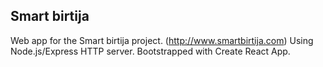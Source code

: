 ## Smart birtija

Web app for the Smart birtija project. (http://www.smartbirtija.com)
Using Node.js/Express HTTP server. Bootstrapped with Create React App.
